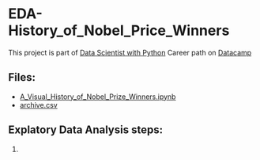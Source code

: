 # EDA-History_of_Nobel_Price_Winners
This project is part of [Data Scientist with Python](https://app.datacamp.com/learn/career-tracks/data-scientist-with-python?version=5) Career path on [Datacamp](https://app.datacamp.com/learn)

## Files:
* [A_Visual_History_of_Nobel_Prize_Winners.ipynb](https://github.com/Nour-Ibrahim-1290/EDA-History_of_Nobel_Price_Winners/blob/main/A_Visual_History_of_Nobel_Prize_Winners.ipynb)
* [archive.csv](archive.csv)

## Explatory Data Analysis steps:
1. 
